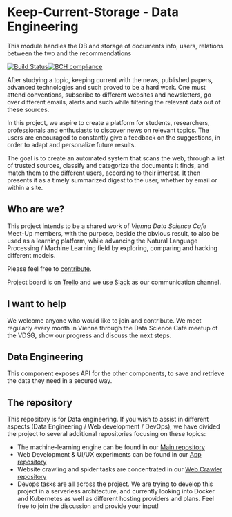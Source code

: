 # Keep-Current-Storage - Data Engineering
This module handles the DB and storage of documents info, users, relations between the two and the recommendations

<!-- Badges section here. -->
[![Build Status](https://travis-ci.org/Keep-Current/Data-Engineering.svg?branch=master)](https://travis-ci.org/Keep-Current/Data-Engineering)[![BCH compliance](https://bettercodehub.com/edge/badge/Keep-Current/Data-Engineering?branch=master)](https://bettercodehub.com/)

After studying a topic, keeping current with the news, published papers, advanced technologies and such proved to be a hard work.
One must attend conventions, subscribe to different websites and newsletters, go over different emails, alerts and such while filtering the relevant data out of these sources.

In this project, we aspire to create a platform for students, researchers, professionals and enthusiasts to discover news on relevant topics. The users are encouraged to constantly give a feedback on the suggestions, in order to adapt and personalize future results.

The goal is to create an automated system that scans the web, through a list of trusted sources, classify and categorize the documents it finds, and match them to the different users, according to their interest. It then presents it as a timely summarized digest to the user, whether by email or within a site.

## Who are we?

This project intends to be a shared work of *Vienna Data Science Cafe* Meet-Up members, with the purpose, beside the obvious result, to also be used as a learning platform, while advancing the Natural Language Processing / Machine Learning field by exploring, comparing and hacking different models.

Please feel free to [contribute](CONTRIBUTING.md).

Project board is on [Trello](https://trello.com/b/KmMEPjfT/keep-current) and we use [Slack](https://vdsg.slack.com/messages/C9BNW5N9L/details) as our communication channel.

## I want to help

We welcome anyone who would like to join and contribute. We meet regularly every month in Vienna through the Data Science Cafe meetup of the VDSG, show our progress and discuss the next steps.

## Data Engineering

This component exposes API for the other components, to save and retrieve the data they need in a secured way.



## The repository

This repository is for Data engineering.
If you wish to assist in different aspects (Data Engineering / Web development / DevOps), we have divided the project to several additional repositories focusing on these topics:

* The machine-learning engine can be found in our [Main repository](https://github.com/Keep-Current/Keep-Current)
* Web Development & UI/UX experiments can be found in our [App repository](https://github.com/Keep-Current/Keep-Current-App)
* Website crawling and spider tasks are concentrated in our [Web Crawler repository](https://github.com/Keep-Current/Keep-Current-Crawler)
* Devops tasks are all across the project. We are trying to develop this project in a serverless architecture, and currently looking into Docker and Kubernetes as well as different hosting providers and plans. Feel free to join the discussion and provide your input!

[travis-badge-url]: https://travis-ci.org/liadmagen/Keep-Current.svg?branch=master